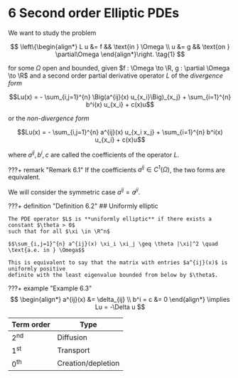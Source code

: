# 6 Second order Elliptic PDEs

We want to study the problem

$$
\left\{\begin{align*}
    L u &= f && \text{in } \Omega \\
    u &= g && \text{on } \partial\Omega
\end{align*}\right. \tag{1}
$$

for some $\Omega$ open and bounded, given
$f : \Omega \to \R, g : \partial \Omega \to \R$ and a second order partial derivative
operator $L$ of the *divergence form*

$$Lu(x) = - \sum_{i,j=1}^{n} \Big(a^{ij}(x) u_{x_i}\Big)_{x_j} + \sum_{i=1}^{n} b^i(x) u_{x_i} + c(x)u$$

or the *non-divergence form*

$$Lu(x) = - \sum_{i,j=1}^{n} a^{ij}(x) u_{x_i x_j} + \sum_{i=1}^{n} b^i(x) u_{x_i} + c(x)u$$

where $a^{ij}, b^i, c$ are called the coefficients of the operator $L$.


???+ remark "Remark 6.1"
    <a id="r61"></a>If the coefficients $a^{ij} \in C^1(\Omega)$, the two forms are equivalent.

We will consider the symmetric case $a^{ij} = a^{ji}$.

???+ definition "Definition 6.2"
    ## Uniformly elliptic

    The PDE operator $L$ is **uniformly elliptic** if there exists a constant $\theta > 0$
    such that for all $\xi \in \R^n$

    $$\sum_{i,j=1}^{n} a^{ij}(x) \xi_i \xi_j \geq \theta |\xi|^2 \quad \text{a.e. in } \Omega$$

    This is equivalent to say that the matrix with entries $a^{ij}(x)$ is uniformly positive
    definite with the least eigenvalue bounded from below by $\theta$.

???+ example "Example 6.3"
    $$
    \begin{align*}
        a^{ij}(x) &= \delta_{ij} \\
        b^i = c &= 0
    \end{align*} \implies Lu = -\Delta u
    $$


| Term order     | Type               |
|----------------|--------------------|
| 2<sup>nd</sup> | Diffusion          |
| 1<sup>st</sup> | Transport          |
| 0<sup>th</sup> | Creation/depletion |
